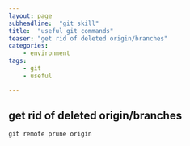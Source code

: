 ```yaml
---
layout: page
subheadline:  "git skill"
title:  "useful git commands"
teaser: "get rid of deleted origin/branches"
categories:
    - environment
tags:
    - git
    - useful 

---
```


## get rid of deleted origin/branches
~~~
git remote prune origin
~~~



